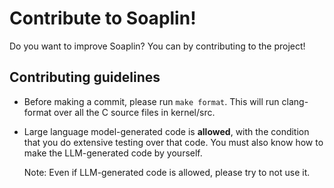 # Contribute to Soaplin!
Do you want to improve Soaplin? You can by contributing to the project!

## Contributing guidelines
* Before making a commit, please run `make format`. This will run clang-format over all the C source files in kernel/src.
* Large language model-generated code is **allowed**, with the condition that you do extensive testing over that code.
  You must also know how to make the LLM-generated code by yourself.

  Note: Even if LLM-generated code is allowed, please try to not use it.